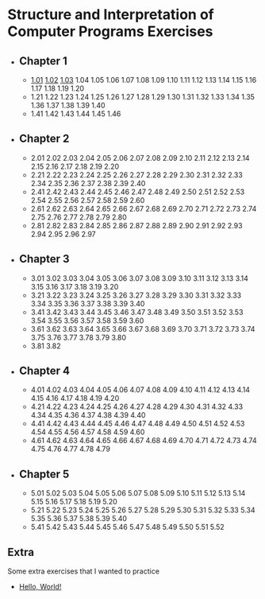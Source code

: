 # Structure and Interpretation of Computer Programs Exercises

- ## Chapter 1

  - [1.01](./Chapter-1/01.scm) [1.02](./Chapter-1/02.scm) [1.03](./Chapter-1/03.scm) 1.04 1.05 1.06 1.07 1.08 1.09 1.10 1.11 1.12 1.13 1.14 1.15 1.16 1.17 1.18 1.19 1.20
  - 1.21 1.22 1.23 1.24 1.25 1.26 1.27 1.28 1.29 1.30 1.31 1.32 1.33 1.34 1.35 1.36 1.37 1.38 1.39 1.40
  - 1.41 1.42 1.43 1.44 1.45 1.46

- ## Chapter 2

  - 2.01 2.02 2.03 2.04 2.05 2.06 2.07 2.08 2.09 2.10 2.11 2.12 2.13 2.14 2.15 2.16 2.17 2.18 2.19 2.20
  - 2.21 2.22 2.23 2.24 2.25 2.26 2.27 2.28 2.29 2.30 2.31 2.32 2.33 2.34 2.35 2.36 2.37 2.38 2.39 2.40
  - 2.41 2.42 2.43 2.44 2.45 2.46 2.47 2.48 2.49 2.50 2.51 2.52 2.53 2.54 2.55 2.56 2.57 2.58 2.59 2.60
  - 2.61 2.62 2.63 2.64 2.65 2.66 2.67 2.68 2.69 2.70 2.71 2.72 2.73 2.74 2.75 2.76 2.77 2.78 2.79 2.80
  - 2.81 2.82 2.83 2.84 2.85 2.86 2.87 2.88 2.89 2.90 2.91 2.92 2.93 2.94 2.95 2.96 2.97

- ## Chapter 3

  - 3.01 3.02 3.03 3.04 3.05 3.06 3.07 3.08 3.09 3.10 3.11 3.12 3.13 3.14 3.15 3.16 3.17 3.18 3.19 3.20
  - 3.21 3.22 3.23 3.24 3.25 3.26 3.27 3.28 3.29 3.30 3.31 3.32 3.33 3.34 3.35 3.36 3.37 3.38 3.39 3.40
  - 3.41 3.42 3.43 3.44 3.45 3.46 3.47 3.48 3.49 3.50 3.51 3.52 3.53 3.54 3.55 3.56 3.57 3.58 3.59 3.60
  - 3.61 3.62 3.63 3.64 3.65 3.66 3.67 3.68 3.69 3.70 3.71 3.72 3.73 3.74 3.75 3.76 3.77 3.78 3.79 3.80
  - 3.81 3.82

- ## Chapter 4

  - 4.01 4.02 4.03 4.04 4.05 4.06 4.07 4.08 4.09 4.10 4.11 4.12 4.13 4.14 4.15 4.16 4.17 4.18 4.19 4.20
  - 4.21 4.22 4.23 4.24 4.25 4.26 4.27 4.28 4.29 4.30 4.31 4.32 4.33 4.34 4.35 4.36 4.37 4.38 4.39 4.40
  - 4.41 4.42 4.43 4.44 4.45 4.46 4.47 4.48 4.49 4.50 4.51 4.52 4.53 4.54 4.55 4.56 4.57 4.58 4.59 4.60
  - 4.61 4.62 4.63 4.64 4.65 4.66 4.67 4.68 4.69 4.70 4.71 4.72 4.73 4.74 4.75 4.76 4.77 4.78 4.79

- ## Chapter 5

  - 5.01 5.02 5.03 5.04 5.05 5.06 5.07 5.08 5.09 5.10 5.11 5.12 5.13 5.14 5.15 5.16 5.17 5.18 5.19 5.20
  - 5.21 5.22 5.23 5.24 5.25 5.26 5.27 5.28 5.29 5.30 5.31 5.32 5.33 5.34 5.35 5.36 5.37 5.38 5.39 5.40
  - 5.41 5.42 5.43 5.44 5.45 5.46 5.47 5.48 5.49 5.50 5.51 5.52

## Extra

Some extra exercises that I wanted to practice

- [Hello, World!](./Extras/hello-world.scm)
